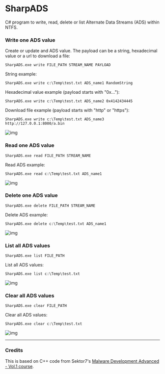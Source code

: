 # SharpADS

C# program to write, read, delete or list Alternate Data Streams (ADS) within NTFS.


### Write one ADS value

Create or update and ADS value. The payload can be a string, hexadecimal value or a url to download a file:

```
SharpADS.exe write FILE_PATH STREAM_NAME PAYLOAD
```

String example:

```
SharpADS.exe write c:\Temp\test.txt ADS_name1 RandomString
```

Hexadecimal value example (payload starts with "0x..."):

```
SharpADS.exe write c:\Temp\test.txt ADS_name2 0x4142434445
```

Download file example (payload starts with "http" or "https"):

```
SharpADS.exe write c:\Temp\test.txt ADS_name3 http://127.0.0.1:8000/a.bin
```

![img](https://raw.githubusercontent.com/ricardojoserf/ricardojoserf.github.io/master/images/SharpADS-screenshots/Screenshot_1.png)


### Read one ADS value

```
SharpADS.exe read FILE_PATH STREAM_NAME
```

Read ADS example:

```
SharpADS.exe read c:\Temp\test.txt ADS_name1
```

![img](https://raw.githubusercontent.com/ricardojoserf/ricardojoserf.github.io/master/images/SharpADS-screenshots/Screenshot_2.png)


### Delete one ADS value

```
SharpADS.exe delete FILE_PATH STREAM_NAME
```

Delete ADS example:

```
SharpADS.exe delete c:\Temp\test.txt ADS_name1
```

![img](https://raw.githubusercontent.com/ricardojoserf/ricardojoserf.github.io/master/images/SharpADS-screenshots/Screenshot_3.png)


### List all ADS values

```
SharpADS.exe list FILE_PATH
```

List all ADS values:

```
SharpADS.exe list c:\Temp\test.txt
```

![img](https://raw.githubusercontent.com/ricardojoserf/ricardojoserf.github.io/master/images/SharpADS-screenshots/Screenshot_4.png)


### Clear all ADS values

```
SharpADS.exe clear FILE_PATH
```

Clear all ADS values:

```
SharpADS.exe clear c:\Temp\test.txt
```

![img](https://raw.githubusercontent.com/ricardojoserf/ricardojoserf.github.io/master/images/SharpADS-screenshots/Screenshot_5.png)



--------------------------------------------------------

### Credits

This is based on C++ code from Sektor7's [Malware Development Advanced - Vol.1 course](https://institute.sektor7.net/rto-maldev-adv1).
